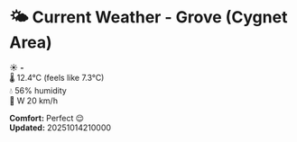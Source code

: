 # 🌤️ Current Weather - Grove (Cygnet Area)

☀️ **-**  
🌡️ 12.4°C (feels like 7.3°C)  
💧 56% humidity  
💨 W 20 km/h  

**Comfort:** Perfect 😌  
**Updated:** 20251014210000

